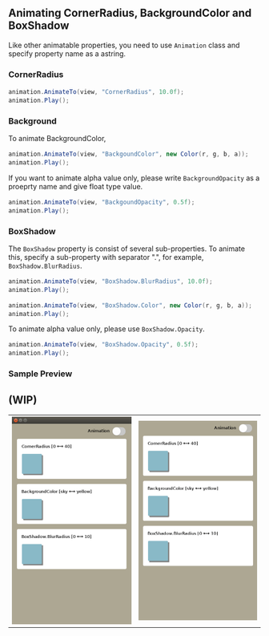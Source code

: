 ## Animating CornerRadius, BackgroundColor and BoxShadow

Like other animatable properties, you need to use `Animation` class and specify property name as a astring.

### CornerRadius
```C#
animation.AnimateTo(view, "CornerRadius", 10.0f);
animation.Play();
```


### Background
To animate BackgroundColor,
```C#
animation.AnimateTo(view, "BackgoundColor", new Color(r, g, b, a));
animation.Play();
```

If you want to animate alpha value only, please write `BackgroundOpacity` as a proeprty name and give float type value.
```C#
animation.AnimateTo(view, "BackgoundOpacity", 0.5f);
animation.Play();
```


### BoxShadow
The `BoxShadow` property is consist of several sub-properties.
To animate this, specify a sub-property with separator ".", for example, `BoxShadow.BlurRadius`.
```C#
animation.AnimateTo(view, "BoxShadow.BlurRadius", 10.0f);
animation.Play();
```

```C#
animation.AnimateTo(view, "BoxShadow.Color", new Color(r, g, b, a));
animation.Play();
```

To animate alpha value only, please use `BoxShadow.Opacity`.
```C#
animation.AnimateTo(view, "BoxShadow.Opacity", 0.5f);
animation.Play();
```

### Sample Preview
## (WIP)

<table style="text-align:center;">
  <tr>
    <th><img src="./preview/preview.png"/></th>
    <th><img src="./preview/animation.gif"/></th>
  </tr>
</table>

